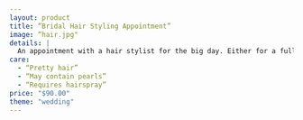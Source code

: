 ```yaml
---
layout: product
title: “Bridal Hair Styling Appointment”
image: “hair.jpg"
details: |
  An appointment with a hair stylist for the big day. Either for a full or half up-do.
care:
  - “Pretty hair”
  - “May contain pearls”
  - “Requires hairspray”
price: "$90.00"
theme: "wedding"
---
```

